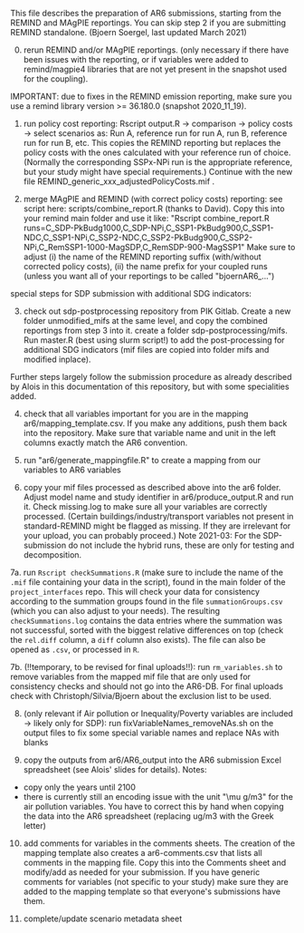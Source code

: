 This file describes the preparation of AR6 submissions, starting from the REMIND and MAgPIE reportings. You can skip step 2 if you are submitting REMIND standalone. (Bjoern Soergel, last updated March 2021)

0. rerun REMIND and/or MAgPIE reportings.  (only necessary if there have been issues with the reporting, or if variables were added to remind/magpie4 libraries that are not yet present in the snapshot used for the coupling). 

IMPORTANT: due to fixes in the REMIND emission reporting, make sure you use a remind library version >= 36.180.0 (snapshot 2020_11_19).

1. run policy cost reporting: Rscript output.R -> comparison -> policy costs -> select scenarios as: Run A, reference run for run A, run B, reference run for run B, etc. 
This copies the REMIND reporting but replaces the policy costs with the ones calculated with your reference run of choice. (Normally the corresponding SSPx-NPi run is the appropriate reference, but your study might have special requirements.) Continue with the new file REMIND_generic_xxx_adjustedPolicyCosts.mif .

2. merge MAgPIE and REMIND (with correct policy costs) reporting:  see script here: scripts/combine_report.R (thanks to David). Copy this into your remind main folder and use it like: "Rscript combine_report.R runs=C_SDP-PkBudg1000,C_SDP-NPi,C_SSP1-PkBudg900,C_SSP1-NDC,C_SSP1-NPi,C_SSP2-NDC,C_SSP2-PkBudg900,C_SSP2-NPi,C_RemSSP1-1000-MagSDP,C_RemSDP-900-MagSSP1"
Make sure to adjust (i) the name of the REMIND reporting suffix (with/without corrected policy costs), (ii) the name prefix for your coupled runs (unless you want all of your reportings to be called "bjoernAR6_...")

special steps for SDP submission with additional SDG indicators:

3. check out sdp-postprocessing repository from PIK Gitlab. Create a new folder unmodified_mifs at the same level, and copy the combined reportings from step 3 into it. create a folder sdp-postprocessing/mifs. Run master.R (best using slurm script!) to add the post-processing for additional SDG indicators (mif files are copied into folder mifs and modified inplace).

Further steps largely follow the submission procedure as already described by Alois in this documentation of this repository, but with some specialities added.

4. check that all variables important for you are in the mapping ar6/mapping_template.csv. If you make any additions, push them back into the repository. Make sure that variable name and unit in the left columns exactly match the AR6 convention.

5. run "ar6/generate_mappingfile.R" to create a mapping from our variables to AR6 variables

6. copy your mif files processed as described above into the ar6 folder. Adjust model name and study identifier in ar6/produce_output.R and run it. Check missing.log to make sure all your variables are correctly processed. (Certain buildings/industry/transport variables not present in standard-REMIND might be flagged as missing. If they are irrelevant for your upload, you can probably proceed.)
Note 2021-03: For the SDP-submission do not include the hybrid runs, these are only for testing and decomposition.

7a. run `Rscript checkSummations.R` (make sure to include the name of the `.mif` file containing your data in the script), found in the main folder of the `project_interfaces` repo. This will check your data for consistency according to the summation groups found in the file `summationGroups.csv` (which you can also adjust to your needs). The resulting `checkSummations.log` contains the data entries where the summation was not successful, sorted with the biggest relative differences on top (check the `rel.diff` column, a `diff` column also exists). The file can also be opened as `.csv`, or processed in `R`.

7b. (!!temporary, to be revised for final uploads!!): run `rm_variables.sh` to remove variables from the mapped mif file that are only used for consistency checks and should not go into the AR6-DB. For final uploads check with Christoph/Silvia/Bjoern about the exclusion list to be used.

8. (only relevant if Air pollution or Inequality/Poverty variables are included -> likely only for SDP): run fixVariableNames_removeNAs.sh on the output files to fix some special variable names and replace NAs with blanks

9. copy the outputs from ar6/AR6_output into the AR6 submission Excel spreadsheet (see Alois' slides for details). Notes:
- copy only the years until 2100
- there is currently still an encoding issue with the unit "\mu g/m3" for the air pollution variables. You have to correct this by hand when copying the data into the AR6 spreadsheet (replacing ug/m3 with the Greek letter)

10. add comments for variables in the comments sheets. The creation of the mapping template also creates a ar6-comments.csv that lists all comments in the mapping file. Copy this into the Comments sheet and modify/add as needed for your submission. If you have generic comments for variables (not specific to your study) make sure they are added to the mapping template so that everyone's submissions have them.

11. complete/update scenario metadata sheet
